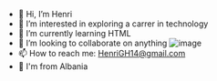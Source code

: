 



- 👋 Hi, I’m Henri                                               
- 👀 I’m interested in exploring a carrer in technology
- 📝 I’m currently learning HTML
- 🧠 I’m looking to collaborate on anything                                      ![image](https://github.com/Henrit14/Henrit14/assets/159345046/adf903c9-6d4f-45d2-b724-3f7adf699304)
- 📫 How to reach me: HenriGH14@gmail.com                                                
- 🦅 I'm from Albania

<!---
Henrit14/Henrit14 is a ✨ special ✨ repository because its `README.md` (this file) appears on your GitHub profile.
You can click the Preview link to take a look at your changes.
--->
